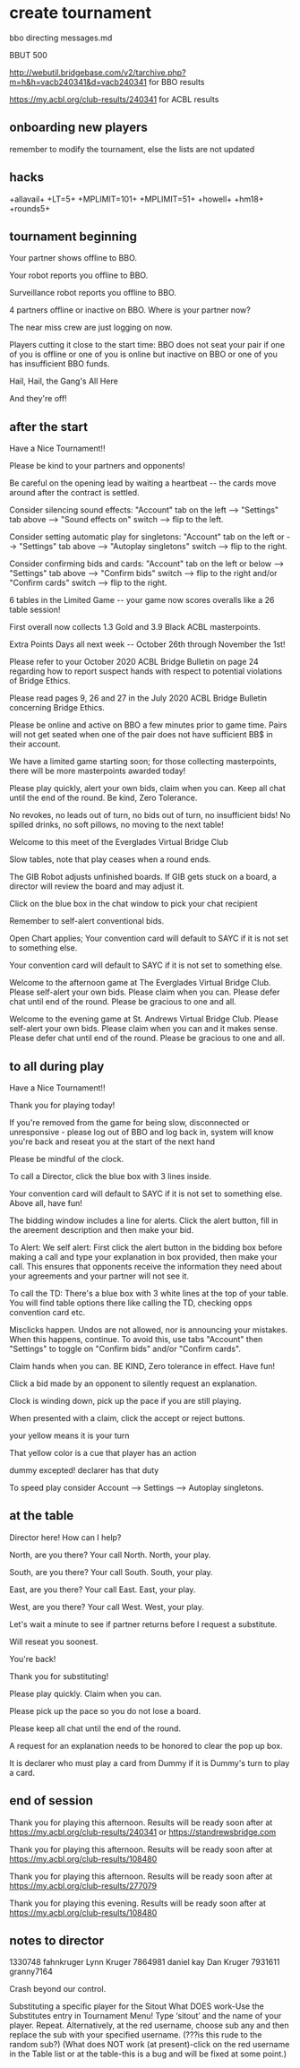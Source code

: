 # create tournament

bbo directing messages.md

BBUT 500

<http://webutil.bridgebase.com/v2/tarchive.php?m=h&h=vacb240341&d=vacb240341> for BBO results

<https://my.acbl.org/club-results/240341> for ACBL results

## onboarding new players

remember to modify the tournament, else the lists are not updated

## hacks

+allavail+
+LT=5+
+MPLIMIT=101+
+MPLIMIT=51+
+howell+
+hm18+
+rounds5+

## tournament beginning

Your partner shows offline to BBO.

Your robot reports you offline to BBO.

Surveillance robot reports you offline to BBO.

4 partners offline or inactive on BBO. Where is your partner now?

The near miss crew are just logging on now.

Players cutting it close to the start time: BBO does not seat your pair if one of you is offline or one of you is online but inactive on BBO or one of you has insufficient BBO funds.

Hail, Hail, the Gang's All Here

And they're off!

## after the start

Have a Nice Tournament!!

Please be kind to your partners and opponents!

Be careful on the opening lead by waiting a heartbeat -- the cards move around after the contract is settled.

Consider silencing sound effects: "Account" tab on the left --> "Settings" tab above --> "Sound effects on" switch --> flip to the left.

Consider setting automatic play for singletons: "Account" tab on the left or --> "Settings" tab above --> "Autoplay singletons" switch --> flip to the right.

Consider confirming bids and cards: "Account" tab on the left or below --> "Settings" tab above --> "Confirm bids" switch --> flip to the right and/or "Confirm cards" switch --> flip to the right.

6 tables in the Limited Game -- your game now scores overalls like a 26 table session!

First overall now collects 1.3 Gold and 3.9 Black ACBL masterpoints.

Extra Points Days all next week -- October 26th through November the 1st!

Please refer to your October 2020 ACBL Bridge Bulletin on page 24 regarding how to report suspect hands with respect to potential violations of Bridge Ethics.

Please read pages 9, 26 and 27 in the July 2020 ACBL Bridge Bulletin concerning Bridge Ethics.

Please be online and active on BBO a few minutes prior to game time. Pairs will not get seated when one of the pair does not have sufficient BB\$ in their account.

We have a limited game starting soon; for those collecting masterpoints, there will be more masterpoints awarded today!

Please play quickly, alert your own bids, claim when you can.
Keep all chat until the end of the round.
Be kind, Zero Tolerance.

No revokes, no leads out of turn, no bids out of turn, no insufficient bids!
No spilled drinks, no soft pillows, no moving to the next table!

Welcome to this meet of the Everglades Virtual Bridge Club

Slow tables, note that play ceases when a round ends.

The GIB Robot adjusts unfinished boards. If GIB gets stuck on a board, a director will review the board and may adjust it.

Click on the blue box in the chat window to pick your chat recipient

Remember to self-alert conventional bids.

Open Chart applies; Your convention card will default to SAYC if it is not set to something else.

Your convention card will default to SAYC if it is not set to something else.

Welcome to the afternoon game at The Everglades Virtual Bridge Club. Please self-alert your own bids. Please claim when you can. Please defer chat until end of the round. Please be gracious to one and all.

Welcome to the evening game at St. Andrews Virtual Bridge Club. Please self-alert your own bids. Please claim when you can and it makes sense. Please defer chat until end of the round. Please be gracious to one and all.

## to all during play

Have a Nice Tournament!!

Thank you for playing today!

If you're removed from the game for being slow, disconnected or unresponsive - please log out of BBO and log back in, system will know you're back and reseat you at the start of the next hand

Please be mindful of the clock.

To call a Director, click the blue box with 3 lines inside.

Your convention card will default to SAYC if it is not set to something else.
Above all, have fun!

The bidding window includes a line for alerts. Click the alert button, fill in the areement description and then make your bid.

To Alert: We self alert: First click the alert button in the bidding box before making a call and type your explanation in box provided, then make your call. This ensures that opponents receive the information they need about your agreements and your partner will not see it.

To call the TD: There's a blue box with 3 white lines at the top of your table. You will find table options there like calling the TD, checking opps convention card etc.

Misclicks happen. Undos are not allowed, nor is announcing your mistakes. When this happens, continue. To avoid this, use tabs "Account" then "Settings" to toggle on "Confirm bids" and/or "Confirm cards".

Claim hands when you can. BE KIND, Zero tolerance in effect. Have fun!

Click a bid made by an opponent to silently request an explanation.

Clock is winding down, pick up the pace if you are still playing.

When presented with a claim, click the accept or reject buttons.

your yellow means it is your turn

That yellow color is a cue that player has an action

dummy excepted! declarer has that duty

To speed play consider Account --> Settings --> Autoplay singletons.

## at the table

Director here! How can I help?

North, are you there?
Your call North.
North, your play.

South, are you there?
Your call South.
South, your play.

East, are you there?
Your call East.
East, your play.

West, are you there?
Your call West.
West, your play.

Let's wait a minute to see if partner returns before I request a substitute.

Will reseat you soonest.

You're back!

Thank you for substituting!

Please play quickly. Claim when you can.

Please pick up the pace so you do not lose a board.

Please keep all chat until the end of the round.

A request for an explanation needs to be honored to clear the pop up box.

It is declarer who must play a card from Dummy if it is Dummy's turn to play a card.

## end of session

Thank you for playing this afternoon. Results will be ready soon after at <https://my.acbl.org/club-results/240341> or <https://standrewsbridge.com>

Thank you for playing this afternoon. Results will be ready soon after at <https://my.acbl.org/club-results/108480>

Thank you for playing this afternoon. Results will be ready soon after at <https://my.acbl.org/club-results/277079>

Thank you for playing this evening. Results will be ready soon after at <https://my.acbl.org/club-results/108480>

## notes to director

1330748 fahnkruger Lynn Kruger
7864981 daniel kay Dan Kruger
7931611 granny7164

Crash beyond our control.

Substituting a specific player for the Sitout
What DOES work-Use the Substitutes entry in Tournament Menu! Type ‘sitout’ and the name of your player. Repeat.
Alternatively, at the red username, choose sub any and then replace the sub with your specified username. (???is this rude to the random sub?)
(What does NOT work (at present)-click on the red username in the Table list or at the table-this is a bug and will be fixed at some point.)
